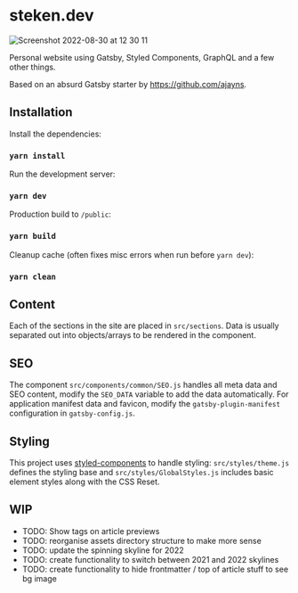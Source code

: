 # steken.dev

![Screenshot 2022-08-30 at 12 30 11](https://user-images.githubusercontent.com/20523205/187425717-b8a96be2-977e-4b95-94db-2df3a2b3a73e.png)

Personal website using Gatsby, Styled Components, GraphQL and a few other things.

Based on an absurd Gatsby starter by https://github.com/ajayns.

## Installation

Install the dependencies:

### `yarn install`

Run the development server:

### `yarn dev`

Production build to `/public`:

### `yarn build`

Cleanup cache (often fixes misc errors when run before `yarn dev`):

### `yarn clean`

## Content

Each of the sections in the site are placed in `src/sections`. Data is usually separated out into objects/arrays to be rendered in the component.

## SEO

The component `src/components/common/SEO.js` handles all meta data and SEO content, modify the `SEO_DATA` variable to add the data automatically. For application manifest data and favicon, modify the `gatsby-plugin-manifest` configuration in `gatsby-config.js`.

## Styling

This project uses [styled-components]() to handle styling: `src/styles/theme.js` defines the styling base and `src/styles/GlobalStyles.js` includes basic element styles along with the CSS Reset.

## WIP

- TODO: Show tags on article previews
- TODO: reorganise assets directory structure to make more sense
- TODO: update the spinning skyline for 2022
- TODO: create functionality to switch between 2021 and 2022 skylines
- TODO: create functionality to hide frontmatter / top of article stuff to see bg image